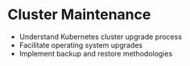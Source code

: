 # Cluster Maintenance

* Understand Kubernetes cluster upgrade process
* Facilitate operating system upgrades
* Implement backup and restore methodologies
